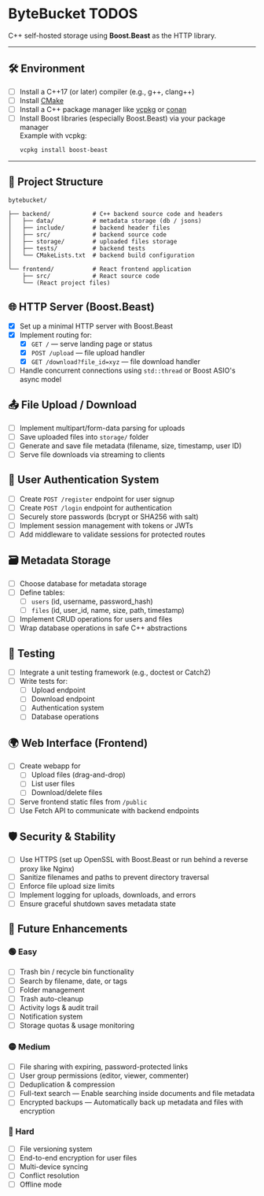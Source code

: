 # ByteBucket TODOS

C++ self-hosted storage using **Boost.Beast** as the HTTP library.

---

## 🛠️ Environment

- [ ] Install a C++17 (or later) compiler (e.g., g++, clang++)
- [ ] Install [CMake](https://cmake.org/)
- [ ] Install a C++ package manager like [vcpkg](https://github.com/microsoft/vcpkg) or [conan](https://conan.io/)
- [ ] Install Boost libraries (especially Boost.Beast) via your package manager  
       Example with vcpkg:
  ```bash
  vcpkg install boost-beast
  ```

---

## 📁 Project Structure

```
bytebucket/

├── backend/            # C++ backend source code and headers
│   ├── data/           # metadata storage (db / jsons)
│   ├── include/        # backend header files
│   ├── src/            # backend source code
│   ├── storage/        # uploaded files storage
│   ├── tests/          # backend tests
│   └── CMakeLists.txt  # backend build configuration
│
└── frontend/           # React frontend application
    ├── src/            # React source code
    └── (React project files)

```

## 🌐 HTTP Server (Boost.Beast)

- [x] Set up a minimal HTTP server with Boost.Beast
- [x] Implement routing for:
  - [x] `GET /` — serve landing page or status
  - [x] `POST /upload` — file upload handler
  - [x] `GET /download?file_id=xyz` — file download handler
- [ ] Handle concurrent connections using `std::thread` or Boost ASIO's async model

## 📤 File Upload / Download

- [ ] Implement multipart/form-data parsing for uploads
- [ ] Save uploaded files into `storage/` folder
- [ ] Generate and save file metadata (filename, size, timestamp, user ID)
- [ ] Serve file downloads via streaming to clients

## 🔐 User Authentication System

- [ ] Create `POST /register` endpoint for user signup
- [ ] Create `POST /login` endpoint for authentication
- [ ] Securely store passwords (bcrypt or SHA256 with salt)
- [ ] Implement session management with tokens or JWTs
- [ ] Add middleware to validate sessions for protected routes

## 🗃 Metadata Storage

- [ ] Choose database for metadata storage
- [ ] Define tables:
  - [ ] `users` (id, username, password_hash)
  - [ ] `files` (id, user_id, name, size, path, timestamp)
- [ ] Implement CRUD operations for users and files
- [ ] Wrap database operations in safe C++ abstractions

## 🧪 Testing

- [ ] Integrate a unit testing framework (e.g., doctest or Catch2)
- [ ] Write tests for:
  - [ ] Upload endpoint
  - [ ] Download endpoint
  - [ ] Authentication system
  - [ ] Database operations

## 🌍 Web Interface (Frontend)

- [ ] Create webapp for
  - [ ] Upload files (drag-and-drop)
  - [ ] List user files
  - [ ] Download/delete files
- [ ] Serve frontend static files from `/public`
- [ ] Use Fetch API to communicate with backend endpoints

## 🛡️ Security & Stability

- [ ] Use HTTPS (set up OpenSSL with Boost.Beast or run behind a reverse proxy like Nginx)
- [ ] Sanitize filenames and paths to prevent directory traversal
- [ ] Enforce file upload size limits
- [ ] Implement logging for uploads, downloads, and errors
- [ ] Ensure graceful shutdown saves metadata state

## 🧠 Future Enhancements

### 🟢 Easy

- [ ] Trash bin / recycle bin functionality
- [ ] Search by filename, date, or tags
- [ ] Folder management
- [ ] Trash auto-cleanup
- [ ] Activity logs & audit trail
- [ ] Notification system
- [ ] Storage quotas & usage monitoring

### 🟡 Medium

- [ ] File sharing with expiring, password-protected links
- [ ] User group permissions (editor, viewer, commenter)
- [ ] Deduplication & compression
- [ ] Full-text search — Enable searching inside documents and file metadata
- [ ] Encrypted backups — Automatically back up metadata and files with encryption

### 🔴 Hard

- [ ] File versioning system
- [ ] End-to-end encryption for user files
- [ ] Multi-device syncing
- [ ] Conflict resolution
- [ ] Offline mode
